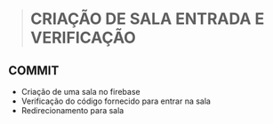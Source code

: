 > # CRIAÇÃO DE SALA ENTRADA E VERIFICAÇÃO

## COMMIT

- Criação de uma sala no firebase
- Verificação do código fornecido para entrar na sala
- Redirecionamento para sala
